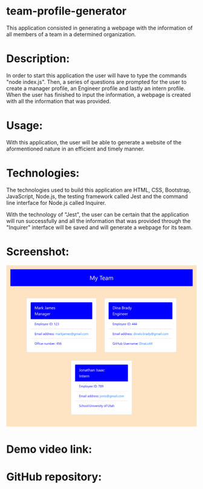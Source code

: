 # team-profile-generator

This application consisted in generating a webpage with the information of all members of a team in a determined organization.

# Description:
In order to start this application the user will have to type the commands "node index.js". Then, a series of questions are prompted for the user to create a manager profile, an Engineer profile and lastly an intern profile. When the user has finished to input the information, a webpage is created with all the information that was provided.

# Usage:
With this application, the user will be able to generate a website of the aformentioned nature in an efficient and timely manner. 

# Technologies:
The technologies used to build this application are HTML, CSS, Bootstrap, JavaScript, Node.js, the testing framework called Jest and the command line interface for Node.js called Inquirer.

With the technology of "Jest", the user can be certain that the application will run successfully and all the information that was provided through the "Inquirer" interface will be saved and will generate a webpage for its team.

# Screenshot:
![sample-html.png](https://github.com/DinaLo44/team-profile-generator/blob/main/screenshot/sample-html.png)


# Demo video link:


# GitHub repository:


